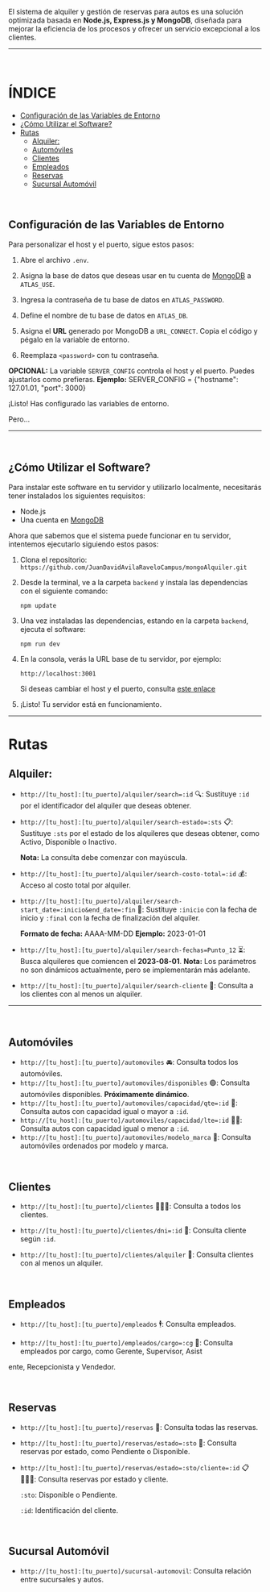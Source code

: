 
El sistema de alquiler y gestión de reservas para autos es una solución optimizada basada en **Node.js, Express.js y MongoDB**, diseñada para mejorar la eficiencia de los procesos y ofrecer un servicio excepcional a los clientes.

<hr>
<br>

# ÍNDICE
- [Configuración de las Variables de Entorno](#configuración-de-las-variables-de-entorno)
- [¿Cómo Utilizar el Software?](#cómo-utilizar-el-software)
- [Rutas](#rutas)
  - [Alquiler:](#alquiler)
  - [Automóviles](#automóviles)
  - [Clientes](#clientes)
  - [Empleados](#empleados)
  - [Reservas](#reservas)
  - [Sucursal Automóvil](#sucursal-automóvil)

<br>

## Configuración de las Variables de Entorno

Para personalizar el host y el puerto, sigue estos pasos:

1. Abre el archivo `.env`.

2. Asigna la base de datos que deseas usar en tu cuenta de [MongoDB](https://www.mongodb.com/es) a `ATLAS_USE`.

3. Ingresa la contraseña de tu base de datos en `ATLAS_PASSWORD`.

4. Define el nombre de tu base de datos en `ATLAS_DB`.

5. Asigna el **URL** generado por MongoDB a `URL_CONNECT`. Copia el código y pégalo en la variable de entorno.

6. Reemplaza `<password>` con tu contraseña.

**OPCIONAL:** La variable `SERVER_CONFIG` controla el host y el puerto. Puedes ajustarlos como prefieras. 
**Ejemplo:** SERVER_CONFIG = {"hostname": 127.01.01, "port": 3000}

¡Listo! Has configurado las variables de entorno.

Pero...

<hr>
<br>

## ¿Cómo Utilizar el Software?

Para instalar este software en tu servidor y utilizarlo localmente, necesitarás tener instalados los siguientes requisitos:

- Node.js
- Una cuenta en [MongoDB](https://www.mongodb.com/es)

Ahora que sabemos que el sistema puede funcionar en tu servidor, intentemos ejecutarlo siguiendo estos pasos:

1. Clona el repositorio: `https://github.com/JuanDavidAvilaRaveloCampus/mongoAlquiler.git`

2. Desde la terminal, ve a la carpeta `backend` y instala las dependencias con el siguiente comando:

    ```shell
    npm update
    ```

3. Una vez instaladas las dependencias, estando en la carpeta `backend`, ejecuta el software:

    ```shell
    npm run dev
    ```

4. En la consola, verás la URL base de tu servidor, por ejemplo:

    `http://localhost:3001`

    Si deseas cambiar el host y el puerto, consulta [este enlace](#¿cómo-configurar-el-host-y-el-puerto?)

5. ¡Listo! Tu servidor está en funcionamiento.

<hr>

# Rutas


## Alquiler:


- `http://[tu_host]:[tu_puerto]/alquiler/search=:id` 🔍: Sustituye `:id` por el identificador del alquiler que deseas obtener.

- `http://[tu_host]:[tu_puerto]/alquiler/search-estado=:sts` 📋: Sustituye `:sts` por el estado de los alquileres que deseas obtener, como Activo, Disponible o Inactivo. 

  **Nota:** La consulta debe comenzar con mayúscula.

- `http://[tu_host]:[tu_puerto]/alquiler/search-costo-total=:id` 💰: Acceso al costo total por alquiler.

- `http://[tu_host]:[tu_puerto]/alquiler/search-start_date=:inicio&end_date=:fin` 📅: Sustituye `:inicio` con la fecha de inicio y `:final` con la fecha de finalización del alquiler.

  **Formato de fecha:** AAAA-MM-DD
  **Ejemplo:** 2023-01-01

- `http://[tu_host]:[tu_puerto]/alquiler/search-fechas=Punto_12` ⏳: Busca alquileres que comiencen el **2023-08-01**. **Nota:** Los parámetros no son dinámicos actualmente, pero se implementarán más adelante.

- `http://[tu_host]:[tu_puerto]/alquiler/search-cliente` 👤: Consulta a los clientes con al menos un alquiler.

<hr>
<br>

## Automóviles

- `http://[tu_host]:[tu_puerto]/automoviles` 🚘: Consulta todos los automóviles.
- `http://[tu_host]:[tu_puerto]/automoviles/disponibles` 🟢: Consulta automóviles disponibles. **Próximamente dinámico**.
- `http://[tu_host]:[tu_puerto]/automoviles/capacidad/qte=:id` 👥: Consulta autos con capacidad igual o mayor a `:id`.
- `http://[tu_host]:[tu_puerto]/automoviles/capacidad/lte=:id` 🙋‍♂️: Consulta autos con capacidad igual o menor a `:id`.
- `http://[tu_host]:[tu_puerto]/automoviles/modelo_marca` 🏁: Consulta automóviles ordenados por modelo y marca.

<br>

## Clientes

- `http://[tu_host]:[tu_puerto]/clientes` 🧑‍🤝‍🧑: Consulta a todos los clientes.

- `http://[tu_host]:[tu_puerto]/clientes/dni=:id` 🔑: Consulta cliente según `:id`.

- `http://[tu_host]:[tu_puerto]/clientes/alquiler` 📝: Consulta clientes con al menos un alquiler.

  <br>

## Empleados

- `http://[tu_host]:[tu_puerto]/empleados` 🕴️: Consulta empleados.

- `http://[tu_host]:[tu_puerto]/empleados/cargo=:cg` 👷: Consulta empleados por cargo, como Gerente, Supervisor, Asist

ente, Recepcionista y Vendedor.

<br>

## Reservas

- `http://[tu_host]:[tu_puerto]/reservas` 📆: Consulta todas las reservas.

- `http://[tu_host]:[tu_puerto]/reservas/estado=:sto` 📌: Consulta reservas por estado, como Pendiente o Disponible.

- `http://[tu_host]:[tu_puerto]/reservas/estado=:sto/cliente=:id` 📋🧑‍🤝‍🧑: Consulta reservas por estado y cliente. 

  `:sto`: Disponible o Pendiente.

  `:id`: Identificación del cliente.

<br>

## Sucursal Automóvil

- `http://[tu_host]:[tu_puerto]/sucursal-automovil`: Consulta relación entre sucursales y autos.
